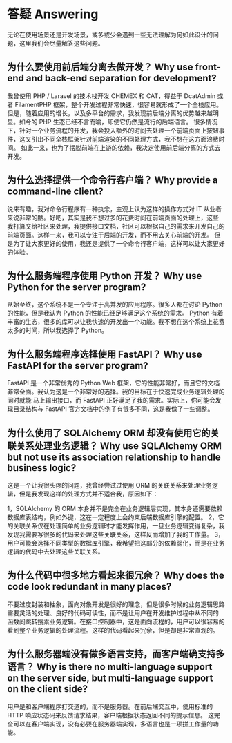# 答疑 Answering

无论在使用场景还是开发场景，或多或少会遇到一些无法理解为何如此设计的问题，这里我们会尽量解答这些问题。

## 为什么要使用前后端分离去做开发？ Why use front-end and back-end separation for development?

我曾使用 PHP / Laravel 的技术栈开发 CHEMEX 和 CAT，得益于 DcatAdmin 或者 FilamentPHP 框架，整个开发过程非常快速，很容易就形成了一个全栈应用。
但是，随着应用的增长，以及多平台的需求，我发现前后端分离的优势越来越明显。如今的 PHP 生态已经不言而喻，即使它仍然是流行的后端语言。
很多情况下，针对一个业务流程的开发，我会投入额外的时间去处理一个前端页面上按钮事件，这又引出不同全栈框架针对前端渲染的不同处理方式，我不想在这方面浪费时间。
如此一来，也为了摆脱前端在上游的依赖，我决定使用前后端分离的方式去开发。

## 为什么选择提供一个命令行客户端？ Why provide a command-line client?

说来有趣，我对命令行程序有一种执念，主观上认为这样的操作方式对 IT 从业者来说非常的酷。好吧，其实是我不想过多的花费时间在前端页面的处理上，这些
我打算交给社区来处理，我提供接口文档，社区可以根据自己的需求来开发自己的前端页面。这样一来，我可以专注于后端的开发，而不用去关心前端的开发。
但是为了让大家更好的使用，我还是提供了一个命令行客户端，这样可以让大家更好的体验。

## 为什么服务端程序使用 Python 开发？ Why use Python for the server program?

从始至终，这个系统不是一个专注于高并发的应用程序。很多人都在讨论 Python 的性能，但是我认为 Python 的性能已经足够满足这个系统的需求。
Python 有着丰富的生态，很多的库可以让我快速的开发出一个功能。我不想在这个系统上花费太多的时间，所以我选择了 Python。

## 为什么服务端程序选择使用 FastAPI？ Why use FastAPI for the server program?

FastAPI 是一个非常优秀的 Python Web 框架，它的性能非常好，而且它的文档非常全面。我认为这是一个非常好的选择。我的目标在于快速完成业务逻辑处理的同时就能
马上输出接口，而 FastAPI 正好满足了我的需求。实际上，你可能会发现目录结构与 FastAPI 官方文档中的例子有很多不同，这是我做了一些调整。

## 为什么使用了 SQLAlchemy ORM 却没有使用它的关联关系处理业务逻辑？ Why use SQLAlchemy ORM but not use its association relationship to handle business logic?

这是一个让我很头疼的问题，我曾经尝试过使用 ORM 的关联关系来处理业务逻辑，但是我发现这样的处理方式并不适合我，原因如下：

1，SQLAlchemy 的 ORM 本身并不是完全在业务逻辑层实现，其本身还需要依赖数据库表结构，例如外键，这在一定程度上会约束后端数据库引擎的配置。
2，它的关联关系仅在处理简单的业务逻辑时才能发挥作用，一旦业务逻辑变得复杂，我发现我需要写很多的代码来处理这些关联关系，这样反而增加了我的工作量。
3，用户可能会选择不同类型的数据库引擎，我希望把这部分的依赖弱化，而是在业务逻辑的代码中去处理这些关联关系。

## 为什么代码中很多地方看起来很冗余？ Why does the code look redundant in many places?

不要过度封装和抽象，面向对象开发是很好的理念，但是很多时候的业务逻辑思路需要灵活的处理、良好的代码可读性，而不是让用户在开发维护过程中从不同的
函数间跳转搜索业务逻辑。在接口控制器中，这是面向流程的，用户可以很容易的看到整个业务逻辑的处理流程。这样的代码看起来冗余，但是却是非常直观的。

## 为什么服务器端没有做多语言支持，而客户端确支持多语言？ Why is there no multi-language support on the server side, but multi-language support on the client side?

用户是和客户端程序打交道的，而不是服务器。在前后端交互中，使用标准的 HTTP 响应状态码来反馈请求结果，客户端根据状态返回不同的提示信息。
这完全可以在客户端实现，没有必要在服务器端实现，多语言也是一项拼工作量的功能。

